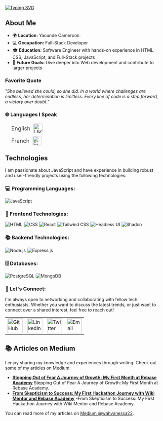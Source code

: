 [![Typing SVG](https://readme-typing-svg.herokuapp.com?font=Fira+Code&weight=700&size=30&pause=1000&vCenter=true&width=435&lines=Hi%2C+I'm+Wah+%F0%9F%91%8B;Hi%2C+I'm+Wah+%F0%9F%91%8A;Hi%2C+I'm+Wah+%F0%9F%91%8B;Hi%2C+I'm+Wah+%F0%9F%91%8A)](https://git.io/typing-svg)

## About Me

- 🌍 **Location:** Yaounde Cameroon.
- 💻 **Occupation:** Full-Stack Developer
- 🎓 **Education:** Software Engineer with hands-on experience in HTML, CSS, JavaScript, and Full-Stack projects
- 🎯 **Future Goals:** Dive deeper into Web development and contribute to larger projects

### Favorite Quote

_"She believed she could, so she did. In a world where challenges are endless, her determination is limitless. Every line of code is a step forward, a victory over doubt."_

### 🌐 Languages I Speak

<ul style="list-style-type: none; padding: 0; margin: 20px; max-width: 300px;">
    <li style="display: flex; align-items: center; margin-bottom: 10px; font-size: 18px; color: #333;">
    English 
    <img src="https://github.com/user-attachments/assets/ba774379-3bf6-4184-8bad-1132a6e0971a"
         alt="UK Flag" 
         width="30px" 
         style="margin-left: 10px; border-radius: 4px; transition: transform 0.3s;">
</li>
    <li style="display: flex; align-items: center; margin-bottom: 10px; font-size: 18px; color: #333;">
    French 
    <img src="https://github.com/user-attachments/assets/5734d337-454e-414c-8074-77bcc4b8a01d"
         alt="French Flag" 
         width="30px" 
         style="margin-left: 10px; border-radius: 4px; transition: transform 0.3s;">         
    </li>
</ul>

## Technologies

I am passionate about JavaScript and have experience in building robust and user-friendly projects using the following technologies:

### 💻 Programming Languages:

<div style="display: flex; flex-wrap: wrap; gap: 5px;">
    <img src="https://img.shields.io/badge/JavaScript-%23323330.svg?style=for-the-badge&logo=javascript&logoColor=%23F7DF1E"
        alt="JavaScript">
</div>

### 🎨 Frontend Technologies:

<div style="display: flex; flex-wrap: wrap; gap: 5px;">
    <img src="https://img.shields.io/badge/HTML-%23F06529.svg?style=for-the-badge&logo=html5&logoColor=white"
        alt="HTML">
    <img src="https://img.shields.io/badge/CSS-%231572B6.svg?style=for-the-badge&logo=css3&logoColor=white" alt="CSS">
     <img src="https://img.shields.io/badge/React-%2320232A.svg?style=for-the-badge&logo=react&logoColor=%2361DAFB"
        alt="React">
    <img src="https://img.shields.io/badge/Tailwind_CSS-%2338B2AC.svg?style=for-the-badge&logo=tailwind-css&logoColor=white"
        alt="Tailwind CSS">
    <img src="https://img.shields.io/badge/Headless_UI-%23437bff.svg?style=for-the-badge&logo=javascript&logoColor=white"
        alt="Headless UI">
  <img src="https://img.shields.io/badge/Shadcn-black.svg?style=for-the-badge&logo=tailwindcss&logoColor=white" 
       alt="Shadcn">
</div>



### 📚 Backend Technologies:

<div style="display: flex; flex-wrap: wrap; gap: 5px;">
    <img src="https://img.shields.io/badge/Node.js-%2343853D.svg?style=for-the-badge&logo=node.js&logoColor=white"
        alt="Node.js">
    <img src="https://img.shields.io/badge/Express.js-%23000000.svg?style=for-the-badge&logo=express&logoColor=white"
        alt="Express.js">
</div>

### 🗄️ Databases:
<div style="display: flex; flex-wrap: wrap; gap: 5px;">
    <img src="https://img.shields.io/badge/PostgreSQL-%23316192.svg?style=for-the-badge&logo=postgresql&logoColor=white"
        alt="PostgreSQL">
    <img src="https://img.shields.io/badge/MongoDB-%2347A248.svg?style=for-the-badge&logo=mongodb&logoColor=white" 
        alt="MongoDB">
</div>

### 🤝 **Let's Connect:**
I'm always open to networking and collaborating with fellow tech enthusiasts. Whether you want to discuss the latest trends, or just want to connect over a shared interest, feel free to reach out!

<table>
    <tr>
        <td>
            <a href="https://github.com/Vanessa082">
                <img src="https://raw.githubusercontent.com/rahuldkjain/github-profile-readme-generator/master/src/images/icons/Social/github.svg"
                    height="48" width="48" alt="GitHub" />
            </a>
        </td>
        <td>
            <a href="https://www.linkedin.com/in/wah-vanessa/">
                <img src="https://github.com/gayanvoice/github-active-users-monitor/blob/master/public/images/icons/linkedin.svg"
                    height="48" width="48" alt="LinkedIn" />
            </a>
        </td>    
        <td>
            <a href="https://x.com/wah_vanessa">
                <img src="https://img.shields.io/badge/X-000000?style=for-the-badge&logo=x&logoColor=white" height="48"
                    width="48" alt="Twitter" />
            </a>
        </td>
        <td>
            <a href="mailto:wahvanessa22@gmail.com">
                <img src="https://github.com/gayanvoice/github-active-users-monitor/blob/master/public/images/icons/gmail.svg"
                    height="48" width="48" alt="Email" />
            </a>
        </td>
    </tr>
</table>

## 📚 Articles on Medium

I enjoy sharing my knowledge and experiences through writing. Check out some of my articles on Medium:

- **[Stepping Out of Fear A Journey of Growth: My First Month at Rebase Academy](https://medium.com/@wahvanessa22/stepping-out-of-fear-a-journey-of-growth-my-first-month-at-rebase-academy-384c5f9cfabe)**
  Stepping Out of Fear A Journey of Growth: My First Month at Rebase Academy.
- **[From Skepticism to Success: My First Hackathon Journey with Wiki Mentor and Rebase Academy](https://medium.com/@wahvanessa22/from-skepticism-to-success-my-first-hackathon-journey-with-wiki-mentor-and-rebase-academy-45f9bfde5390)** -From Skepticism to Success: My First Hackathon Journey with Wiki Mentor and Rebase Academy.

You can read more of my articles on [Medium @wahvanessa22](https://medium.com/@wahvanessa22).

